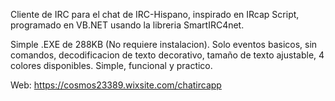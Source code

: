 Cliente de IRC para el chat de IRC-Hispano, inspirado en IRcap Script, programado en VB.NET usando la libreria SmartIRC4net.

Simple .EXE de 288KB (No requiere instalacion). Solo eventos basicos, sin comandos, decodificacion de texto decorativo, tamaño de texto ajustable, 4 colores disponibles. Simple, funcional y practico.

Web: https://cosmos23389.wixsite.com/chatircapp

